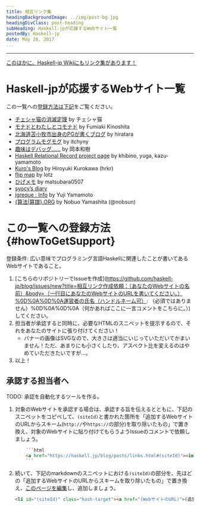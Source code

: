 ```yaml
---
title: 相互リンク集
headingBackgroundImage: ../img/post-bg.jpg
headingDivClass: post-heading
subHeading: Haskell-jpが応援するWebサイト一覧
postedBy: Haskell-jp
date: May 28, 2017
...
```

---

[このほかに、Haskell-jp Wikiにもリンク集があります！](https://wiki.haskell.jp/Links)

# Haskell-jpが応援するWebサイト一覧

この一覧への[登録方法は下記](#howToGetSupport)をご覧ください。

<ul>
<li id="ccvanishing.hateblo.jp" class="hash-target"><a href="http://ccvanishing.hateblo.jp/">チェシャ猫の消滅定理</a> by チェシャ猫</li>
<li id="fumieval.hatenablog.com" class="hash-target"><a href="http://fumieval.hatenablog.com">モナドとわたしとコモナド</a> by Fumiaki Kinoshita</li>
<li id="hiratara.hatenadiary.jp" class="hash-target"><a href="http://hiratara.hatenadiary.jp/">北海道苫小牧市出身のPGが書くブログ</a> by hiratara</li>
<li id="itchyny.hatenablog.com" class="hash-target"><a href="http://itchyny.hatenablog.com/">プログラムモグモグ</a> by itchyny</li>
<li id="kakkun61.hatenablog.com/archive/category/Haskell" class="hash-target"><a href="http://kakkun61.hatenablog.com/archive/category/Haskell">趣味はデバッグ……</a> by 岡本和樹</li>
<li id="khibino.github.io/haskell-relational-record" class="hash-target"><a href="http://khibino.github.io/haskell-relational-record/">Haskell Relational Record project page</a> by khibino, yuga, kazu-yamamoto</li>
<li id="kurokawh.blogspot.jp" class="hash-target"><a href="http://kurokawh.blogspot.jp/">Kuro's Blog</a> by Hiroyuki Kurokawa (hrkr)</li>
<li id="lotz84.github.io" class="hash-target"><a href="https://lotz84.github.io">flip map</a> by lotz</li>
<li id="matsubara0507.github.io" class="hash-target"><a href="https://matsubara0507.github.io/">ひげメモ</a> by matsubara0507</li>
<li id="syocy.hatenablog.com" class="hash-target"><a href="http://syocy.hatenablog.com/">syocy’s diary</a></li>
<li id="the.igreque.info" class="hash-target"><a href="http://the.igreque.info">igreque : Info</a> by Yuji Yamamoto</li>
<li id="www.sampou.org" class="hash-target"><a href="http://www.sampou.org">{算法|算譜}.ORG</a> by Nobuo Yamashita (@nobsun)</li>
</ul>

# この一覧への登録方法 {#howToGetSupport}

登録条件: 広い意味でプログラミング言語Haskellに関連したことが書いてあるWebサイトであること。

1. [こちらのリポジトリーでIssueを作成](https://github.com/haskell-jp/blog/issues/new?title=相互リンク作成依頼：（あなたのWebサイトの名前）&body=（一行目にあなたのWebサイトのURLを書いてください。）%0D%0A%0D%0A運営者の氏名（ハンドルネーム可）: （必須ではありません）%0D%0A%0D%0A（何かあればここに一言コメントをこちらに。）)してください。
1. 担当者が承認すると同時に、必要なHTMLのスニペットを提示するので、それをあなたのサイトに張り付けてください！
    - バナーの画像はSVGなので、大きさは適当にいじっていただいてかまいません！ただ、あまりにも小さくしたり、アスペクト比を変えるのはやめていただきたいですが...。
1. 以上！

## 承認する担当者へ

TODO: 承認を自動化するツールを作る。

1. 対象のWebサイトを承認する場合は、承認する旨を伝えるとともに、下記のスニペットをコピペして、`(siteId)`と書かれた箇所を「追加するWebサイトのURLからスキーム(`http://`や`https://`の部分)を取り除いたもの」で置き換え、対象のWebサイトに貼り付けてもらうようIssueのコメントで依頼しましょう。
    ```html
        ```html
        <a href="https://haskell.jp/blog/posts/links.html#(siteId)"><img width="234" src="https://haskell.jp/img/supported-by-haskell-jp.svg" alt="Supported By Haskell-jp."></a>
        ```
    ```
1. 続いて、下記のmarkdownのスニペットにおける`(siteId)`の部分を、先ほどの「追加するWebサイトのURLからスキームを取り除いたもの」で置き換え、[このページを編集](https://github.com/haskell-jp/blog/edit/master/preprocessed-site/posts/links.md)し、追加しましょう。

    ```html
    <li id="(siteId)" class="hash-target"><a href="(WebサイトのURL)">(追加するWebサイトの名前)</a>( by 運営者の氏名があれば)</li>
    ```
